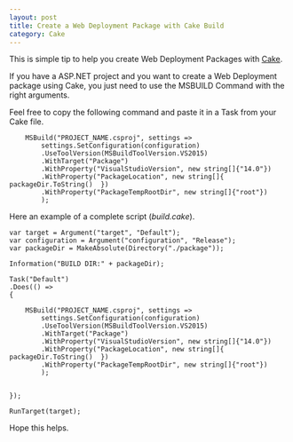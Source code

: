 ```yaml
---
layout: post
title: Create a Web Deployment Package with Cake Build
category: Cake
---
```


This is simple tip to help you create Web Deployment Packages with [Cake](http://cakebuild.net/).


<!--excerpt-->

If you have a ASP.NET project and you want to create a Web Deployment package using Cake, you just need to use the MSBUILD Command with the right arguments.

Feel free to copy the following command and paste it in a Task from your Cake file.

		MSBuild("PROJECT_NAME.csproj", settings =>
			settings.SetConfiguration(configuration)
			.UseToolVersion(MSBuildToolVersion.VS2015)
			.WithTarget("Package")
			.WithProperty("VisualStudioVersion", new string[]{"14.0"})
			.WithProperty("PackageLocation", new string[]{ packageDir.ToString()  })
			.WithProperty("PackageTempRootDir", new string[]{"root"})
			);

Here an example of a complete script (_build.cake_). 

	var target = Argument("target", "Default");
	var configuration = Argument("configuration", "Release");
	var packageDir = MakeAbsolute(Directory("./package"));

	Information("BUILD DIR:" + packageDir);

	Task("Default")
	.Does(() =>
	{
	
		MSBuild("PROJECT_NAME.csproj", settings =>
			settings.SetConfiguration(configuration)
			.UseToolVersion(MSBuildToolVersion.VS2015)
			.WithTarget("Package")
			.WithProperty("VisualStudioVersion", new string[]{"14.0"})
			.WithProperty("PackageLocation", new string[]{ packageDir.ToString()  })
			.WithProperty("PackageTempRootDir", new string[]{"root"})
			);


	});

	RunTarget(target);


Hope this helps.
